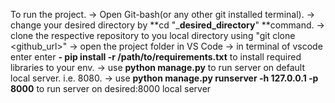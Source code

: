 To run the project.
-> Open Git-bash(or any other git installed terminal).
-> change your desired directory by **cd "___desired_directory__" **command.
-> clone the respective repository to you local directory using "git clone <github_url>"
-> open the project folder in VS Code 
-> in terminal of vscode enter enter **- pip install -r /path/to/requirements.txt** to install required libraries to your env.
-> use **python manage.py** to run server on default local server. i.e. 8080.
-> use **python manage.py runserver -h 127.0.0.1 -p 8000** to run server on desired:8000 local server
